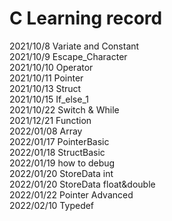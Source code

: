 # C Learning record

2021/10/8 Variate and Constant  
2021/10/9 Escape_Character  
2021/10/10 Operator  
2021/10/11 Pointer  
2021/10/13 Struct  
2021/10/15 If_else_1  
2021/10/22 Switch & While  
2021/12/21 Function  
2022/01/08 Array  
2022/01/17 PointerBasic  
2022/01/18 StructBasic  
2022/01/19 how to debug  
2022/01/20 StoreData int  
2022/01/20 StoreData float&double   
2022/01/22 Pointer Advanced  
2022/02/10 Typedef
